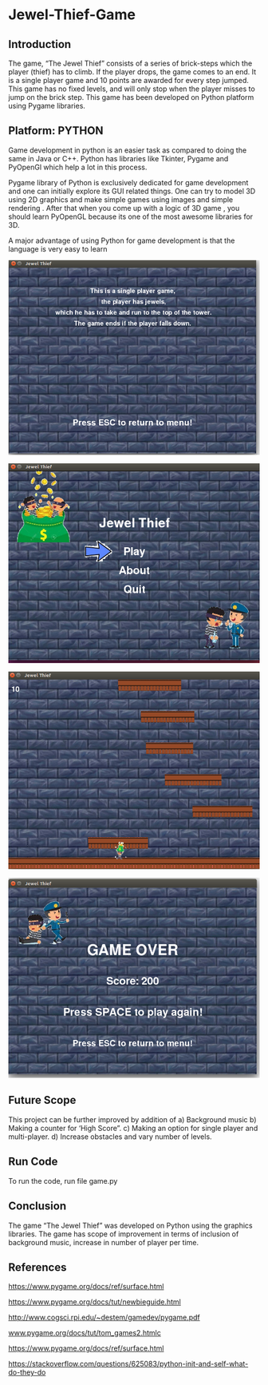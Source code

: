 # Jewel-Thief-Game

## Introduction 
The game, “The Jewel Thief” consists of a series of brick-steps which the player (thief) has to climb. If the player drops, the game comes to an end. It is a single player game and 10 points are awarded for every step jumped.
This game has no fixed levels, and will only stop when the player misses to jump on the brick step.
This game has been developed on Python platform using Pygame libraries.

## Platform: PYTHON

Game development in python is an easier task as compared to doing the same in Java or C++. Python has libraries like Tkinter, Pygame and PyOpenGl which help a lot in this process. 

Pygame library of Python is exclusively dedicated for game development and one  can initially explore its GUI related things. One can try to model 3D using 2D graphics and make simple games using images and simple rendering . After that when you come up with a logic of 3D game , you should learn PyOpenGL because its one of the most awesome libraries for 3D. 

A major advantage of using Python for game development is that the language is very easy to learn 

![about](https://github.com/rakshanda22/Jewel-Thief-Game/blob/master/about.png)

![entry_screen](https://github.com/rakshanda22/Jewel-Thief-Game/blob/master/window1.png)

![game_screen](https://github.com/rakshanda22/Jewel-Thief-Game/blob/master/game.png)

![game_over](https://github.com/rakshanda22/Jewel-Thief-Game/blob/master/game_over.png)

## Future Scope
This project can be further improved by addition of 
a)	Background music
b)	Making a counter for ‘High Score”.
c)	Making an option for single player and multi-player.
d)	Increase obstacles and vary number of levels.

## Run Code
To run the code, run file game.py

## Conclusion

The game “The Jewel Thief” was developed on Python using the graphics libraries.
The game has scope of improvement in terms of inclusion of background music, increase in number of player per time. 

## References

https://www.pygame.org/docs/ref/surface.html

https://www.pygame.org/docs/tut/newbieguide.html

http://www.cogsci.rpi.edu/~destem/gamedev/pygame.pdf

www.pygame.org/docs/tut/tom_games2.htmlc

https://www.pygame.org/docs/ref/surface.html

https://stackoverflow.com/questions/625083/python-init-and-self-what-do-they-do


